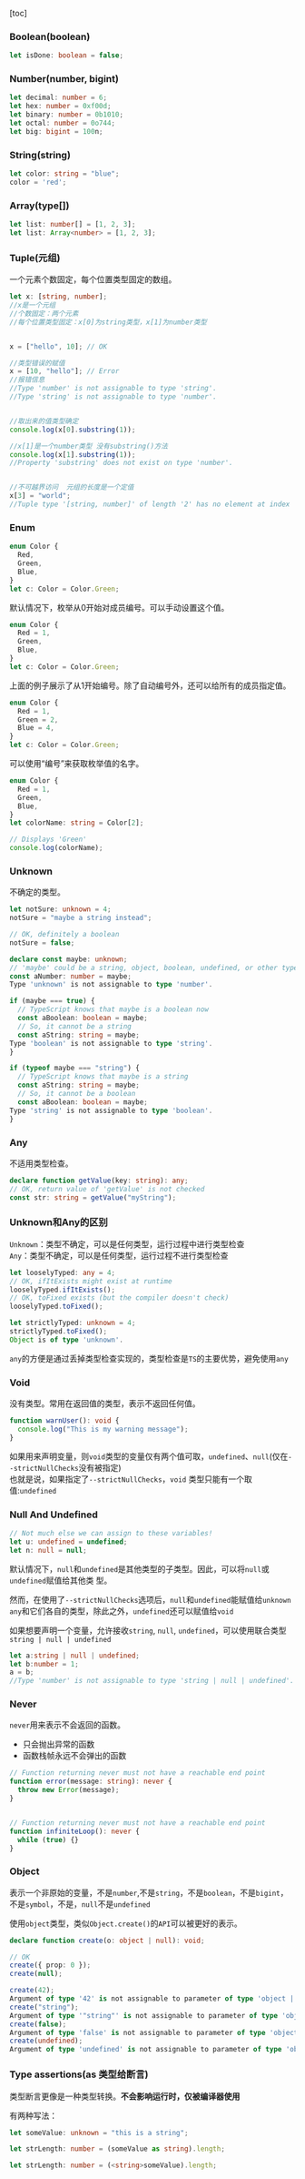 [toc]

### Boolean(boolean) 
```ts
let isDone: boolean = false; 
```

### Number(number, bigint)

```ts
let decimal: number = 6;
let hex: number = 0xf00d;
let binary: number = 0b1010;
let octal: number = 0o744;
let big: bigint = 100n;
```

### String(string)
```ts
let color: string = "blue";
color = 'red';
```

### Array(type[])

```ts
let list: number[] = [1, 2, 3];
let list: Array<number> = [1, 2, 3];
```

### Tuple(元组)
一个元素个数固定，每个位置类型固定的数组。  

```ts
let x: [string, number];
//x是一个元组
//个数固定：两个元素
//每个位置类型固定：x[0]为string类型，x[1]为number类型


x = ["hello", 10]; // OK

//类型错误的赋值
x = [10, "hello"]; // Error
//报错信息
//Type 'number' is not assignable to type 'string'.
//Type 'string' is not assignable to type 'number'.


//取出来的值类型确定 
console.log(x[0].substring(1));

//x[1]是一个number类型 没有substring()方法
console.log(x[1].substring(1));
//Property 'substring' does not exist on type 'number'.


//不可越界访问  元组的长度是一个定值
x[3] = "world";
//Tuple type '[string, number]' of length '2' has no element at index '3'.
```

### Enum  
```ts
enum Color {
  Red,
  Green,
  Blue,
}
let c: Color = Color.Green;
```
默认情况下，枚举从0开始对成员编号。可以手动设置这个值。  
```ts
enum Color {
  Red = 1,
  Green,
  Blue,
}
let c: Color = Color.Green;
```
上面的例子展示了从1开始编号。除了自动编号外，还可以给所有的成员指定值。  
```ts
enum Color {
  Red = 1,
  Green = 2,
  Blue = 4,
}
let c: Color = Color.Green;
```

可以使用“编号”来获取枚举值的名字。  
```ts
enum Color {
  Red = 1,
  Green,
  Blue,
}
let colorName: string = Color[2];

// Displays 'Green'
console.log(colorName);
```

### Unknown  

不确定的类型。

```ts
let notSure: unknown = 4;
notSure = "maybe a string instead";

// OK, definitely a boolean
notSure = false;
```

```ts
declare const maybe: unknown;
// 'maybe' could be a string, object, boolean, undefined, or other types
const aNumber: number = maybe;
Type 'unknown' is not assignable to type 'number'.

if (maybe === true) {
  // TypeScript knows that maybe is a boolean now
  const aBoolean: boolean = maybe;
  // So, it cannot be a string
  const aString: string = maybe;
Type 'boolean' is not assignable to type 'string'.
}

if (typeof maybe === "string") {
  // TypeScript knows that maybe is a string
  const aString: string = maybe;
  // So, it cannot be a boolean
  const aBoolean: boolean = maybe;
Type 'string' is not assignable to type 'boolean'.
}
```

### Any  
不适用类型检查。  
```ts
declare function getValue(key: string): any;
// OK, return value of 'getValue' is not checked
const str: string = getValue("myString");

```

### Unknown和Any的区别  

`Unknown`：类型不确定，可以是任何类型，运行过程中进行类型检查  
`Any`：类型不确定，可以是任何类型，运行过程不进行类型检查

```ts
let looselyTyped: any = 4;
// OK, ifItExists might exist at runtime
looselyTyped.ifItExists();
// OK, toFixed exists (but the compiler doesn't check)
looselyTyped.toFixed();

let strictlyTyped: unknown = 4;
strictlyTyped.toFixed();
Object is of type 'unknown'.
```

`any`的方便是通过丢掉类型检查实现的，类型检查是`TS`的主要优势，避免使用`any`  

### Void  

没有类型。常用在返回值的类型，表示不返回任何值。
```ts
function warnUser(): void {
  console.log("This is my warning message");
}
```

如果用来声明变量，则`void`类型的变量仅有两个值可取，`undefined`、`null`(仅在`--strictNullChecks`没有被指定)  
也就是说，如果指定了`--strictNullChecks`，`void`
类型只能有一个取值:`undefined`  


### Null And Undefined  
```ts
// Not much else we can assign to these variables!
let u: undefined = undefined;
let n: null = null;
```

默认情况下，`null`和`undefined`是其他类型的子类型。因此，可以将`null`或`undefined`赋值给其他类
型。  

然而，在使用了`--strictNullChecks`选项后，`null`和`undefined`能赋值给`unknown` `any`和它们各自的类型，除此之外，`undefined`还可以赋值给`void`

如果想要声明一个变量，允许接收`string`, `null`, `undefined`，可以使用联合类型`string | null | undefined`

```ts
let a:string | null | undefined;
let b:number = 1;
a = b;
//Type 'number' is not assignable to type 'string | null | undefined'.
```

### Never  
`never`用来表示不会返回的函数。  
- 只会抛出异常的函数
- 函数栈帧永远不会弹出的函数  

```ts
// Function returning never must not have a reachable end point
function error(message: string): never {
  throw new Error(message);
}


// Function returning never must not have a reachable end point
function infiniteLoop(): never {
  while (true) {}
}
```

### Object  
表示一个非原始的变量，不是`number`,不是`string`，不是`boolean`，不是`bigint`，不是`symbol`，不是，`null`不是`undefined`  

使用`object`类型，类似`Object.create()`的`API`可以被更好的表示。  
```ts
declare function create(o: object | null): void;

// OK
create({ prop: 0 });
create(null);

create(42);
Argument of type '42' is not assignable to parameter of type 'object | null'.
create("string");
Argument of type '"string"' is not assignable to parameter of type 'object | null'.
create(false);
Argument of type 'false' is not assignable to parameter of type 'object | null'.
create(undefined);
Argument of type 'undefined' is not assignable to parameter of type 'object | null'.
```

### Type assertions(as 类型给断言)  

类型断言更像是一种类型转换。**不会影响运行时，仅被编译器使用**  


有两种写法：  

```ts
let someValue: unknown = "this is a string";

let strLength: number = (someValue as string).length;

let strLength: number = (<string>someValue).length;

```